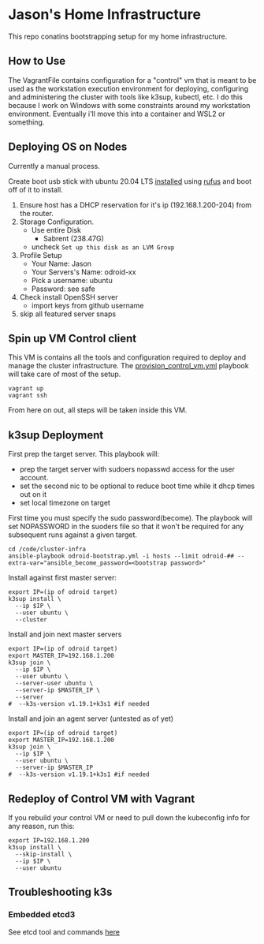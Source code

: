 # Jason's Home Infrastructure

This repo conatins bootstrapping setup for my home infrastructure. 

## How to Use
The VagrantFile contains configuration for a "control" vm that is meant to be used as the workstation execution environment for deploying, configuring and administering the cluster with tools like k3sup, kubectl, etc. I do this because I work on Windows with some constraints around my workstation environment. Eventually i'll move this into a container and WSL2 or something.

## Deploying OS on Nodes
Currently a manual process.

Create boot usb stick with ubuntu 20.04 LTS [installed](https://ubuntu.com/tutorials/create-a-usb-stick-on-windows#1-overview) using [rufus](https://rufus.ie/en_US/) and boot off of it to install.
 1. Ensure host has a DHCP reservation for it's ip (192.168.1.200-204) from the router.
 2. Storage Configuration.
    - Use entire Disk
      - Sabrent (238.47G)
    - uncheck `Set up this disk as an LVM Group`
 3. Profile Setup
    - Your Name: Jason
    - Your Servers's Name: odroid-xx
    - Pick a username: ubuntu
    - Password: see safe
 4. Check install OpenSSH server
    - import keys from github username
 5. skip all featured server snaps

## Spin up VM Control client
This VM is contains all the tools and configuration required to deploy and manage the cluster infrastructure. The [provision_control_vm.yml](./provision_control_vm.yml) playbook will take care of most of the setup.
```
vagrant up
vagrant ssh
```
From here on out, all steps will be taken inside this VM.

## k3sup Deployment

First prep the target server. This playbook will:
 * prep the target server with sudoers nopasswd access for the user account.
 * set the second nic to be optional to reduce boot time while it dhcp times out on it
 * set local timezone on target

First time you must specify the sudo password(become). The playbook will set NOPASSWORD in the suoders file so that it won't be required for any subsequent runs against a given target.
```
cd /code/cluster-infra
ansible-playbook odroid-bootstrap.yml -i hosts --limit odroid-## --extra-var="ansible_become_password=<bootstrap password>"
```

Install against first master server:
```
export IP=(ip of odroid target)
k3sup install \
  --ip $IP \
  --user ubuntu \
  --cluster
```
Install and join next master servers
```
export IP=(ip of odroid target)
export MASTER_IP=192.168.1.200
k3sup join \
  --ip $IP \
  --user ubuntu \
  --server-user ubuntu \
  --server-ip $MASTER_IP \
  --server
#  --k3s-version v1.19.1+k3s1 #if needed
```
Install and join an agent server (untested as of yet)
```
export IP=(ip of odroid target)
export MASTER_IP=192.168.1.200
k3sup join \
  --ip $IP \
  --user ubuntu \
  --server-ip $MASTER_IP
#  --k3s-version v1.19.1+k3s1 #if needed
```

## Redeploy of Control VM with Vagrant
If you rebuild your control VM or need to pull down the kubeconfig info for any reason, run this:
```
export IP=192.168.1.200
k3sup install \
  --skip-install \
  --ip $IP \
  --user ubuntu
```

## Troubleshooting k3s

### Embedded etcd3

See etcd tool and commands [here](https://gist.github.com/superseb/0c06164eef5a097c66e810fe91a9d408)